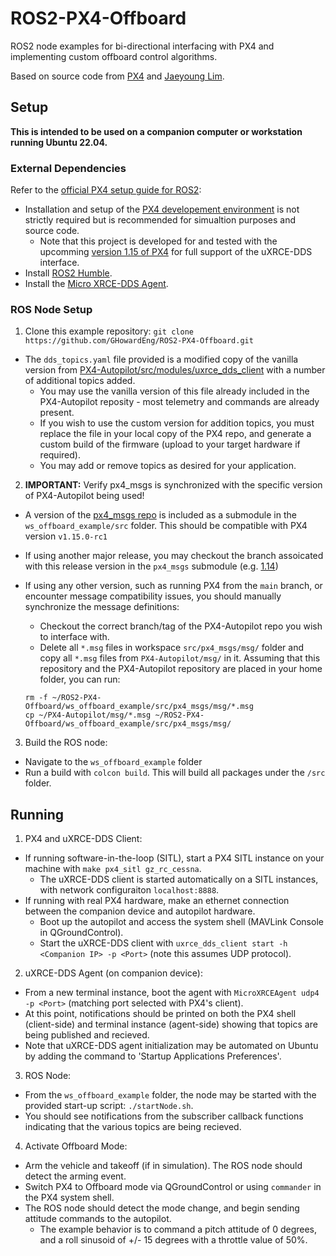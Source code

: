 # ROS2-PX4-Offboard
ROS2 node examples for bi-directional interfacing with PX4 and implementing custom offboard control algorithms.

Based on source code from [PX4](https://github.com/PX4) and [Jaeyoung Lim](https://github.com/Jaeyoung-Lim/px4-offboard).

## Setup
<b>This is intended to be used on a companion computer or workstation running Ubuntu 22.04.</b>

### External Dependencies
Refer to the [official PX4 setup guide for ROS2](https://docs.px4.io/main/en/ros2/user_guide.html):

* Installation and setup of the [PX4 developement environment](https://docs.px4.io/main/en/ros2/user_guide.html#install-px4) is not strictly required but is recommended for simualtion purposes and source code.
  * Note that this project is developed for and tested with the upcomming [version 1.15 of PX4](https://github.com/PX4/PX4-Autopilot/tree/v1.15.0-rc1) for full support of the uXRCE-DDS interface.
* Install [ROS2 Humble](https://docs.px4.io/main/en/ros2/user_guide.html#install-ros-2).
* Install the [Micro XRCE-DDS Agent](https://docs.px4.io/main/en/ros2/user_guide.html#setup-micro-xrce-dds-agent-client).

### ROS Node Setup
1. Clone this example repository: `git clone https://github.com/GHowardEng/ROS2-PX4-Offboard.git`
* The `dds_topics.yaml` file provided is a modified copy of the vanilla version from [PX4-Autopilot/src/modules/uxrce_dds_client](https://github.com/PX4/PX4-Autopilot/blob/main/src/modules/uxrce_dds_client/dds_topics.yaml) with a number of additional topics added.
  * You may use the vanilla version of this file already included in the PX4-Autopilot reposity - most telemetry and commands are already present.
  * If you wish to use the custom version for addition topics, you must replace the file in your local copy of the PX4 repo, and generate a custom build of the firmware (upload to your target hardware if required). 
  * You may add or remove topics as desired for your application.

2. <b>IMPORTANT:</b> Verify px4_msgs is synchronized with the specific version of PX4-Autopilot being used!
* A version of the [px4_msgs repo](https://github.com/PX4/px4_msgs) is included as a submodule in the `ws_offboard_example/src` folder. This should be compatible with PX4 version `v1.15.0-rc1`
* If using another major release, you may checkout the branch assoicated with this release version in the `px4_msgs` submodule (e.g. [1.14](https://github.com/PX4/px4_msgs/tree/release/1.14))
* If using any other version, such as running PX4 from the `main` branch, or encounter message compatibility issues, you should manually synchronize the message definitions:

  * Checkout the correct branch/tag of the PX4-Autopilot repo you wish to interface with.
  * Delete all `*.msg` files in workspace `src/px4_msgs/msg/` folder and copy all `*.msg` files from `PX4-Autopilot/msg/` in it. Assuming that this repository and the PX4-Autopilot repository are placed in your home folder, you can run: 
  ```
  rm -f ~/ROS2-PX4-Offboard/ws_offboard_example/src/px4_msgs/msg/*.msg
  cp ~/PX4-Autopilot/msg/*.msg ~/ROS2-PX4-Offboard/ws_offboard_example/src/px4_msgs/msg/
  ```
  
3. Build the ROS node:
* Navigate to the `ws_offboard_example` folder
* Run a build with `colcon build`. This will build all packages under the `/src` folder.

## Running
1. PX4 and uXRCE-DDS Client:
  * If running software-in-the-loop (SITL), start a PX4 SITL instance on your machine with `make px4_sitl gz_rc_cessna`.
    * The uXRCE-DDS client is started automatically on a SITL instances, with network configuraiton `localhost:8888`.
  * If running with real PX4 hardware, make an ethernet connection between the companion device and autopilot hardware.
    * Boot up the autopilot and access the system shell (MAVLink Console in QGroundControl).
    * Start the uXRCE-DDS client with `uxrce_dds_client start -h <Companion IP> -p <Port>` (note this assumes UDP protocol).

2. uXRCE-DDS Agent (on companion device):
  * From a new terminal instance, boot the agent with `MicroXRCEAgent udp4 -p <Port>` (matching port selected with PX4's client).
  * At this point, notifications should be printed on both the PX4 shell (client-side) and terminal instance (agent-side) showing that topics are being published and recieved.
  * Note that uXRCE-DDS agent initialization may be automated on Ubuntu by adding the command to 'Startup Applications Preferences'.

3. ROS Node:
  * From the `ws_offboard_example` folder, the node may be started with the provided start-up script: `./startNode.sh`.
  * You should see notifications from the subscriber callback functions indicating that the various topics are being recieved.

4. Activate Offboard Mode:
  * Arm the vehicle and takeoff (if in simulation). The ROS node should detect the arming event.
  * Switch PX4 to Offboard mode via QGroundControl or using `commander` in the PX4 system shell.
  * The ROS node should detect the mode change, and begin sending attitude commands to the autopilot.
    * The example behavior is to command a pitch attitude of 0 degrees, and a roll sinusoid of +/- 15 degrees with a throttle value of 50%. 
